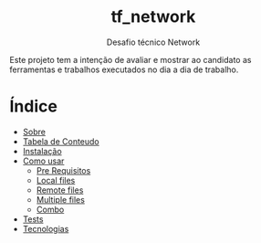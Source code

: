# <h1 align="center">tf_network</h1>
<p align="center"> Desafio técnico Network</p>
Este projeto tem a intenção de avaliar e mostrar ao candidato as ferramentas e trabalhos executados no dia a dia de trabalho.

Índice
===============
<!--ts-->
   * [Sobre](#Sobre)
   * [Tabela de Conteudo](#tabela-de-conteudo)
   * [Instalação](#instalacao)
   * [Como usar](#como-usar)
      * [Pre Requisitos](#pre-requisitos)
      * [Local files](#local-files)
      * [Remote files](#remote-files)
      * [Multiple files](#multiple-files)
      * [Combo](#combo)
   * [Tests](#testes)
   * [Tecnologias](#tecnologias)
<!--te-->
